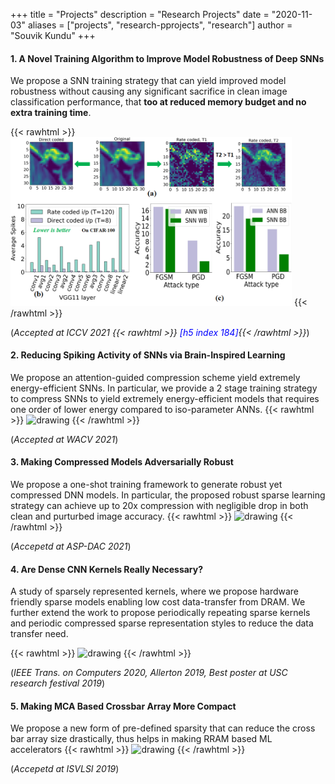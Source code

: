 +++
title = "Projects"
description = "Research Projects"
date = "2020-11-03"
aliases = ["projects", "research-pprojects", "research"]
author = "Souvik Kundu"
+++

#### 1. A Novel Training Algorithm to Improve Model Robustness of Deep SNNs 
We propose a SNN training strategy that can yield improved model robustness without causing any significant sacrifice in clean image classification performance, that **too at reduced memory budget and no extra training time**.

{{< rawhtml >}}
<img src="/images/iccv2021.jpg" alt="drawing" width="450"/>
{{< /rawhtml >}}

(*Accepted at ICCV 2021 {{< rawhtml >}} <span style="color:blue">[h5 index 184]</span>{{< /rawhtml >}}*)


#### 2. Reducing Spiking Activity of SNNs via Brain-Inspired Learning 
We propose an attention-guided compression scheme yield extremely energy-efficient SNNs. In particular, we provide a 2 stage training strategy to compress SNNs to yield extremely energy-efficient models that requires one order of lower energy compared to iso-parameter ANNs.
{{< rawhtml >}}
<img src="/images/wacv.jpg" alt="drawing" width="450"/>
{{< /rawhtml >}}

(*Accepted at WACV 2021*)

#### 3. Making Compressed Models Adversarially Robust
We propose a one-shot training framework to generate robust yet compressed DNN models. In particular, the proposed robust sparse learning strategy can achieve up to 20x compression with negligible drop in both clean and purturbed image accuracy.
{{< rawhtml >}}
<img src="/images/asp_dac2021.jpg" alt="drawing" width="450"/>
{{< /rawhtml >}}

(*Accepetd at ASP-DAC 2021*)

#### 4. Are Dense CNN Kernels Really Necessary?
A study of sparsely represented kernels, where we propose hardware friendly sparse models enabling low cost data-transfer from DRAM. We further extend the work to propose periodically repeating sparse kernels and periodic compressed sparse representation styles to reduce the data transfer need.

{{< rawhtml >}}
<img src="/images/IEEE_TC.jpg" alt="drawing" width="200"/>
{{< /rawhtml >}}

(*IEEE Trans. on Computers 2020, Allerton 2019, Best poster at USC research festival 2019*)

#### 5. Making MCA Based Crossbar Array More Compact
We propose a new form of pre-defined sparsity that can reduce the cross bar array size drastically, thus helps in making RRAM based ML accelerators
{{< rawhtml >}}
<img src="/images/isvlsi2019.jpg" alt="drawing" width="250"/>
{{< /rawhtml >}}

(*Accepetd at ISVLSI 2019*)